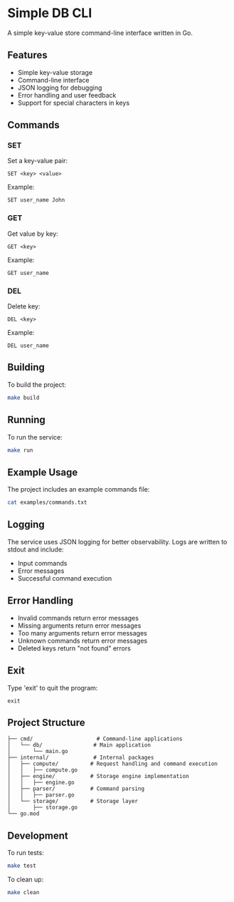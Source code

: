# Simple DB CLI

A simple key-value store command-line interface written in Go.

## Features

- Simple key-value storage
- Command-line interface
- JSON logging for debugging
- Error handling and user feedback
- Support for special characters in keys

## Commands

### SET
Set a key-value pair:
```
SET <key> <value>
```
Example:
```
SET user_name John
```

### GET
Get value by key:
```
GET <key>
```
Example:
```
GET user_name
```

### DEL
Delete key:
```
DEL <key>
```
Example:
```
DEL user_name
```

## Building

To build the project:
```bash
make build
```

## Running

To run the service:
```bash
make run
```

## Example Usage

The project includes an example commands file:
```bash
cat examples/commands.txt
```

## Logging

The service uses JSON logging for better observability. Logs are written to stdout and include:
- Input commands
- Error messages
- Successful command execution

## Error Handling

- Invalid commands return error messages
- Missing arguments return error messages
- Too many arguments return error messages
- Unknown commands return error messages
- Deleted keys return "not found" errors

## Exit

Type 'exit' to quit the program:
```
exit
```

## Project Structure

```
├── cmd/                    # Command-line applications
│   └── db/                # Main application
│       └── main.go
├── internal/              # Internal packages
│   ├── compute/          # Request handling and command execution
│   │   ├── compute.go
│   ├── engine/           # Storage engine implementation
│   │   ├── engine.go
│   ├── parser/           # Command parsing
│   │   ├── parser.go
│   └── storage/          # Storage layer
│       ├── storage.go
└── go.mod
```

## Development

To run tests:
```bash
make test
```

To clean up:
```bash
make clean
```
